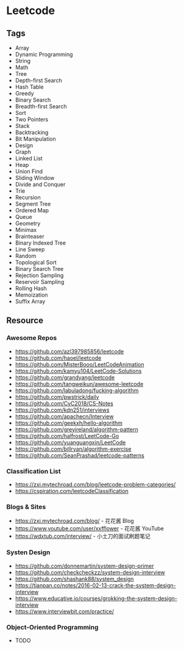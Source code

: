 # Leetcode



## Tags

- Array
- Dynamic Programming
- String
- Math
- Tree
- Depth-first Search
- Hash Table
- Greedy
- Binary Search
- Breadth-first Search
- Sort
- Two Pointers
- Stack
- Backtracking
- Bit Manipulation
- Design
- Graph
- Linked List
- Heap
- Union Find
- Sliding Window
- Divide and Conquer
- Trie
- Recursion
- Segment Tree
- Ordered Map
- Queue
- Geometry
- Minimax
- Brainteaser
- Binary Indexed Tree
- Line Sweep
- Random
- Topological Sort
- Binary Search Tree
- Rejection Sampling
- Reservoir Sampling
- Rolling Hash
- Memoization
- Suffix Array

 



## Resource

### Awesome Repos

- https://github.com/azl397985856/leetcode
- https://github.com/haoel/leetcode
- https://github.com/MisterBooo/LeetCodeAnimation
- https://github.com/kamyu104/LeetCode-Solutions
- https://github.com/grandyang/leetcode
- https://github.com/tangweikun/awesome-leetcode
- https://github.com/labuladong/fucking-algorithm
- https://github.com/pwstrick/daily
- https://github.com/CyC2018/CS-Notes
- https://github.com/kdn251/interviews
- https://github.com/apachecn/Interview
- https://github.com/geekxh/hello-algorithm
- https://github.com/greyireland/algorithm-pattern
- https://github.com/halfrost/LeetCode-Go
- https://github.com/yuanguangxin/LeetCode
- https://github.com/billryan/algorithm-exercise
- https://github.com/SeanPrashad/leetcode-patterns



### Classification List

- https://zxi.mytechroad.com/blog/leetcode-problem-categories/
- https://cspiration.com/leetcodeClassification



### Blogs & Sites

- https://zxi.mytechroad.com/blog/ - 花花酱 Blog
- https://www.youtube.com/user/xxfflower - 花花酱 YouTube
- https://wdxtub.com/interview/ - 小土刀的面试刷题笔记



### Systen Design

- https://github.com/donnemartin/system-design-primer
- https://github.com/checkcheckzz/system-design-interview
- https://github.com/shashank88/system_design
- https://tianpan.co/notes/2016-02-13-crack-the-system-design-interview
- https://www.educative.io/courses/grokking-the-system-design-interview
- https://www.interviewbit.com/practice/



### Object-Oriented Programming

- TODO

